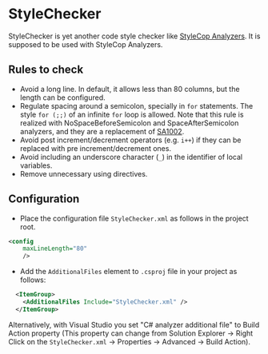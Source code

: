 # StyleChecker

StyleChecker is yet another code style checker like
[StyleCop Analyzers](https://github.com/DotNetAnalyzers/StyleCopAnalyzers).
It is supposed to be used with StyleCop Analyzers.

## Rules to check

- Avoid a long line. In default, it allows less than 80 columns,
  but the length can be configured.
- Regulate spacing around a semicolon, specially in `for` statements.
  The style `for (;;)` of an infinite `for` loop is allowed.
  Note that this rule is realized with NoSpaceBeforeSemicolon and
  SpaceAfterSemicolon analyzers, and they are a replacement of
  [SA1002](https://github.com/DotNetAnalyzers/StyleCopAnalyzers/blob/master/documentation/SA1002.md).
- Avoid post increment/decrement operators (e.g. `i++`) if they can be
  replaced with pre increment/decrement ones.
- Avoid including an underscore character (`_`) in the identifier of
  local variables.
- Remove unnecessary using directives.

## Configuration

- Place the configuration file `StyleChecker.xml` as follows in the
  project root.

```xml
<config
    maxLineLength="80"
    />
```

- Add the `AdditionalFiles` element to `.csproj` file in your project
  as follows:

```xml
  <ItemGroup>
    <AdditionalFiles Include="StyleChecker.xml" />
  </ItemGroup>
```

Alternatively, with Visual Studio you set "C# analyzer additional file"
to Build Action property (This property can change from
Solution Explorer
&rightarrow; Right Click on the `StyleChecker.xml`
&rightarrow; Properties
&rightarrow; Advanced
&rightarrow; Build Action).
